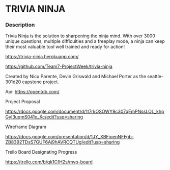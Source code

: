 # **TRIVIA NINJA**

### Description
Trivia Ninja is the solution to sharpening the ninja mind. With over 3000 unique questions, multiple difficulties and a freeplay mode, a ninja can keep their most valuable tool well trained and ready for action!

https://trivia-ninja.herokuapp.com/

https://github.com/Team7-ProjectWeek/trivia-ninja

Created by Nicu Parente, Devin Griswald and Michael Porter as the seattle-301d20 capstone project.

Api: https://opentdb.com/

Project Proposal

https://docs.google.com/document/d/1t7rkOSOWY9c307qEmPNssLOL_khpGyI3uqmS041o_Kc/edit?usp=sharing

Wireframe Diagram

https://docs.google.com/presentation/d/1JY_XBFioenNFFgb-ZB8392TDsS7GUF6Aj9hAVRCQTUg/edit?usp=sharing

Trello Board Designating Progress

https://trello.com/b/qk1CfH2s/mvp-board
